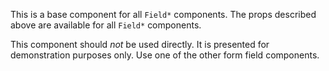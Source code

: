 
This is a base component for all `Field*` components. The props described above are available for all `Field*` components.

This component should *not* be used directly. It is presented for demonstration purposes only. Use one of the other form field components.
